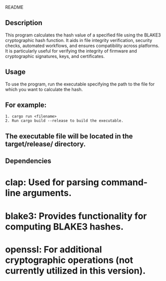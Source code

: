 README 

## Description
This program calculates the hash value of a specified file using the BLAKE3 cryptographic hash function. It aids in file integrity verification, security checks, automated workflows, and ensures compatibility across platforms. It is particularly useful for verifying the integrity of firmware and cryptographic signatures, keys, and certificates.

## Usage
To use the program, run the executable specifying the path to the file for which you want to calculate the hash.

 ## For example: 
    1. cargo run <filename>
    2. Run cargo build --release to build the executable.


## The executable file will be located in the target/release/ directory.

## Dependencies
  # clap: Used for parsing command-line arguments.
  # blake3: Provides functionality for computing BLAKE3 hashes.
  # openssl: For additional cryptographic operations (not currently utilized in this version).